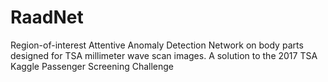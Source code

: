 # RaadNet
Region-of-interest Attentive Anomaly Detection Network on body parts designed for TSA millimeter wave scan images. A solution to the 2017 TSA Kaggle Passenger Screening Challenge 
